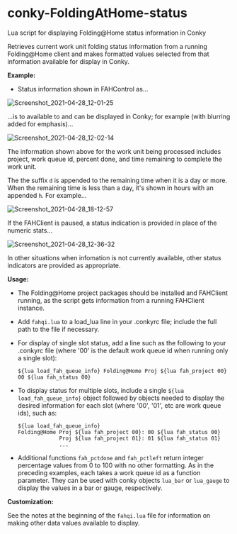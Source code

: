 # conky-FoldingAtHome-status

Lua script for displaying Folding@Home status information in Conky

Retrieves current work unit folding status information from a running Folding@Home client and makes formatted values selected from that information available for display in Conky.

**Example:**

- Status information shown in FAHControl as...

![Screenshot_2021-04-28_12-01-25](https://user-images.githubusercontent.com/17618397/116442074-146c6500-a820-11eb-967a-da2e12538e7f.png)

...is to available to and can be displayed in Conky; for example (with blurring added for emphasis)...

![Screenshot_2021-04-28_12-02-14](https://user-images.githubusercontent.com/17618397/116442153-2b12bc00-a820-11eb-909e-a60cd786dffd.png)

The information shown above for the work unit being processed includes project, work queue id, percent done, and time remaining to complete the work unit.

The the suffix `d` is appended to the remaining time when it is a day or more. When the remaining time is less than a day, it's shown in hours with an appended `h`. For example...

![Screenshot_2021-04-28_18-12-57](https://user-images.githubusercontent.com/17618397/116479388-8c04b900-a84d-11eb-81f0-db1425593fbb.png)

If the FAHClient is paused, a status indication is provided in place of the numeric stats...

![Screenshot_2021-04-28_12-36-32](https://user-images.githubusercontent.com/17618397/116442189-3534ba80-a820-11eb-96ef-350440247441.png)

In other situations when infomation is not currently available, other status indicators are provided as appropriate.

**Usage:**

- The Folding@Home project packages should be installed and FAHClient
  running, as the script gets information from a running FAHClient
  instance.

- Add `fahqi.lua` to a load_lua line in your .conkyrc file; include the full path to the file if necessary.

- For display of single slot status, add a line such as the following to your .conkyrc file (where '00' is the default work queue id when running only a single slot):

    ```
    ${lua load_fah_queue_info} Folding@Home Proj ${lua fah_project 00} 00 ${lua fah_status 00}
    ```

- To display status for multiple slots, include a single `${lua load_fah_queue_info}` object followed by objects needed to display the desired information for each slot (where '00', '01', etc are work queue ids), such as:

    ```
    ${lua load_fah_queue_info}
    Folding@Home Proj ${lua fah_project 00}: 00 ${lua fah_status 00}
                 Proj ${lua fah_project 01}: 01 ${lua fah_status 01}
                 ...
    ```

- Additional functions `fah_pctdone` and `fah_pctleft` return integer percentage values from 0 to 100 with no other formatting. As in the preceding examples, each takes a work queue id as a function parameter. They can be used with conky objects `lua_bar` or `lua_gauge` to display the values in a bar or gauge, respectively.

**Customization:**

See the notes at the beginning of the `fahqi.lua` file for information on making other data values available to display.
